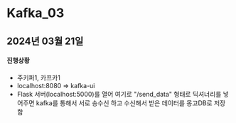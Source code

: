 # Kafka_03
## 2024년 03월 21일
#### 진행상황
- 주키퍼1, 카프카1
- localhost:8080 => kafka-ui
- Flask 서버(localhost:5000)를 열어 여기로 "/send_data" 형태로 딕셔너리를 넣어주면 kafka를 통해서 서로 송수신 하고 수신해서 받은 데이터를 몽고DB로 저장함
